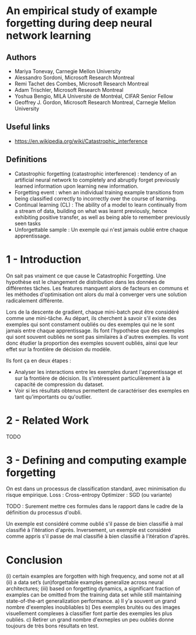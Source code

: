 # An empirical study of example forgetting during deep neural network learning
## Authors
* Mariya Tonevay, Carnegie Mellon University
* Alessandro Sordoni, Microsoft Research Montreal
* Remi Tachet des Combes, Microsoft Research Montreal
* Adam Trischler, Microsoft Research Montreal
* Yoshua Bengio, MILA Université de Montréal, CIFAR Senior Fellow
* Geoffrey J. Gordon, Microsoft Research Montreal, Carnegie Mellon University


## Useful links
* https://en.wikipedia.org/wiki/Catastrophic_interference


## Definitions
* Catastrophic forgetting (catastrophic interference) : tendency of an artificial neural network to completely and abruptly forget previously learned information upon learning new information.
* Forgetting event : when an individual training example transitions from being classified correctly to incorrectly over the course of learning.
* Continual learning (CL) : The ability of a model to learn continually from a stream of data, building on what was learnt previously, hence exhibiting positive transfer, as well as being able to remember previously seen tasks
* Unforgettable sample : Un exemple qui n'est jamais oublié entre chaque apprentissage.


# 1 - Introduction
On sait pas vraiment ce que cause le Catastrophic Forgetting. Une hypothèse est le changement de distribution dans les données de différentes tâches. Les features manquent alors de facteurs en communs et les méthodes d'optimisation ont alors du mal à converger vers une solution radicalement différente.

Lors de la descente de gradient, chaque mini-batch peut être considéré comme une mini-tâche.
Au départ, ils cherchent à savoir s'il existe des exemples qui sont constament oubliés ou des exemples qui ne le sont jamais entre chaque apprentissage.
Ils font l'hypothèse que des exemples qui sont souvent oubliés ne sont pas similaires à d'autres exemples. Ils vont donc étudier la proportion des exemples souvent oubliés, ainsi que leur effet sur la frontière de décision du modèle.

Ils font ça en deux étapes :
* Analyser les interactions entre les exemples durant l'apprentissage et sur la frontière de décision. Ils s'intéressent particulièrement à la capacité de compression du dataset.
* Voir si les résultats obtenus permettent de caractériser des exemples en tant qu'importants ou qu'outlier.


# 2 - Related Work
TODO


# 3 - Defining and computing example forgetting
On est dans un processus de classification standard, avec minimisation du risque empirique.
Loss : Cross-entropy
Optimizer : SGD (ou variante)

TODO : Surement mettre ces formules dans le rapport dans le cadre de la définition du processus d'oubli.

Un exemple est considéré comme oublié s'il passe de bien classifié à mal classifié à l'itération d'après.
Inversement, un exemple est considéré comme appris s'il passe de mal classifié à bien classifié à l'itération d'après.



# Conclusion
(i) certain examples are forgotten with high frequency, and some not at all
(ii) a data set’s (un)forgettable examples generalize across neural architectures;
(iii) based on forgetting dynamics, a significant fraction of examples can be omitted from the training data set while still maintaining state-of-the-art generalization performance.
a) Il y'a souvent un grand nombre d'exemples inoubliables
b) Des exemples bruités ou des images visuellement complexes à classifier font partie des exemples les plus oubliés.
c) Retirer un grand nombre d'exmeples un peu oubliés donne toujours de très bons résultats en test.

